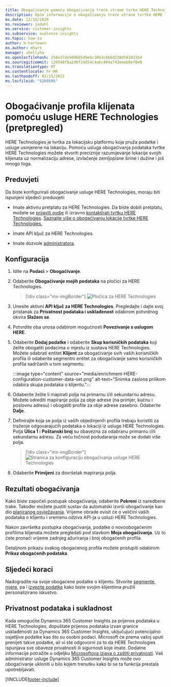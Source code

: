 ```yaml
---
title: Obogaćivanje pomoću obogaćivanja treće strane tvrke HERE Technologies
description: Opće informacije o obogaćivanju treće strane tvrtke HERE Technologies.
ms.date: 12/10/2020
ms.reviewer: jodahl
ms.service: customer-insights
ms.subservice: audience-insights
ms.topic: how-to
author: m-hartmann
ms.author: mhart
manager: shellyha
ms.openlocfilehash: 258e37de9d9685d9ebc30b3c6b8d238d583431b4
ms.sourcegitcommit: 139548f8a2d0f24d54c4a6c404a743eeeb8ef8e0
ms.translationtype: HT
ms.contentlocale: hr-HR
ms.lasthandoff: 02/15/2021
ms.locfileid: "5269505"
---
```

# <a name="enrichment-of-customer-profiles-with-here-technologies-preview"></a>Obogaćivanje profila klijenata pomoću usluge HERE Technologies (pretpregled)

HERE Technologies je tvrtka za lokacijsku platformu koja pruža podatke i usluge usmjerene na lokaciju. Pomoću usluga obogaćivanja podataka tvrtke HERE Technologies možete stvoriti preciznije razumijevanje lokacije svojih klijenata uz normalizaciju adrese, izvlačenje zemljopisne širine i dužine i još mnogo toga.

## <a name="prerequisites"></a>Preduvjeti

Da biste konfigurirali obogaćivanje usluge HERE Technologies, moraju biti ispunjeni sljedeći preduvjeti:

- Imate aktivnu pretplatu za HERE Technologies. Da biste dobili pretplatu, možete se [prijaviti ovdje](https://developer.here.com/sign-up?utm_medium=referral&utm_source=Microsoft-Dynamics-CI&create=Freemium-Basic) ili izravno [kontaktirati tvrtku HERE Technologies](https://developer.here.com/help?utm_medium=referral&utm_source=Microsoft-Dynamics-CI#how-can-we-help-you). [Saznajte više o obogaćivanju lokacije tvrtke HERE Technologies.](https://developer.here.com/location-enrichment?cid=Dev-MicrosoftDynamics-DB-0-Dev-&utm_source=MicrosoftDynamics&utm_medium=referral&utm_campaign=Online_Dev_ReferralMicrosoft)

- Imate API ključ za HERE Technologies.

- Imate dozvole [administratora](permissions.md#administrator).

## <a name="configuration"></a>Konfiguracija

1. Idite na **Podaci** > **Obogaćivanje**.

1. Odaberite **Obogaćivanje mojih podataka** na pločici za HERE Technologies.

   > [!div class="mx-imgBorder"]
   > ![Pločica za HERE Technologies](media/HERE-tile.png "Pločica za HERE Technologies")

1. Unesite aktivni **API ključ za HERE Technologies**. Pregledajte i dajte svoj pristanak za **Privatnost podataka i usklađenost** odabirom potvrdnog okvira **Slažem se**. 

1. Potvrdite oba unosa odabirom mogućnosti **Povezivanje s uslugom HERE**.

1.  Odaberite **Dodaj podatke** i odaberite **Skup korisničkih podataka** koji želite obogatiti podacima o mjestu iz sustava HERE Technologies. Možete odabrati entitet **Klijent** za obogaćivanje svih vaših korisničkih profila ili odaberite segmentni entitet za obogaćivanje samo korisničkih profila sadržanih u tom segmentu.

    :::image type="content" source="media/enrichment-HERE-configuration-customer-data-set.png" alt-text="Snimka zaslona prilikom odabira skupa podataka o klijentu.":::

1. Odaberite želite li mapirati polja na primarnu i/ili sekundarnu adresu. Možete odrediti mapiranje polja za obje adrese (na primjer, kućnu i poslovnu adresu) i obogatiti profile za obje adrese zasebno. Odaberite **Dalje**.

1. Definirajte koja se polja iz vaših objedinjenih profila trebaju koristiti za traženje odgovarajućih podataka o lokaciji iz usluge HERE Technologies. Polja **Ulica 1** i **Poštanski broj** su obavezna za odabranu primarnu i/ili sekundarnu adresu. Za veću točnost podudaranja može se dodati više polja.

   > [!div class="mx-imgBorder"]
   > ![Stranica za konfiguraciju obogaćivanja usluge HERE Technologies](media/enrichment-HERE-configuration.png "Stranica za konfiguraciju obogaćivanja usluge HERE Technologies")

1. Odaberite **Primijeni** za dovršetak mapiranja polja.

## <a name="enrichment-results"></a>Rezultati obogaćivanja

Kako biste započeli postupak obogaćivanja, odaberite **Pokreni** iz naredbene trake. Također možete pustiti sustav da automatski izvrši obogaćivanje kao dio [ planiranog osvježavanja](system.md#schedule-tab). Vrijeme obrade ovisit će o veličini vaših podataka o klijentu i vremenu odziva API-ja u usluzi HERE Technologies.

Nakon završetka postupka obogaćivanja, podatke o novoobogaćenim profilima klijenata možete pregledati pod stavkom **Moja obogaćivanja**. Uz to ćete pronaći vrijeme zadnjeg ažuriranja i broj obogaćenih profila.

Detaljnom prikazu svakog obogaćenog profila možete pristupiti odabirom **Prikaz obogaćenih podataka**.

## <a name="next-steps"></a>Sljedeći koraci

Nadogradite na svoje obogaćene podatke o klijentu. Stvorite [segmente](segments.md), [mjere](measures.md), pa i [izvezite podatke](export-destinations.md) kako biste svojim klijentima pružili personalizirano iskustvo.

## <a name="data-privacy-and-compliance"></a>Privatnost podataka i sukladnost

Kada omogućite Dynamics 365 Customer Insights za prijenos podataka u HERE Technologies, dopuštate prijenos podataka izvan granice usklađenosti za Dynamics 365 Customer Insights, uključujući potencijalno osjetljive podatke kao što su osobni podaci. Microsoft će prema vašoj uputi prenijeti takve podatke, ali vi ste odgovorni za to da HERE Technologies ispunjava sve obaveze privatnosti ili sigurnosti koje imate. Dodatne informacije potražite u odjeljku [Microsoftova izjava o zaštiti privatnosti](https://go.microsoft.com/fwlink/?linkid=396732).
Vaš administrator usluge Dynamics 365 Customer Insights može ovo obogaćivanje ukloniti u bilo kojem trenutku kako bi se ta funkcija prestala upotrebljavati.


[!INCLUDE[footer-include](../includes/footer-banner.md)]